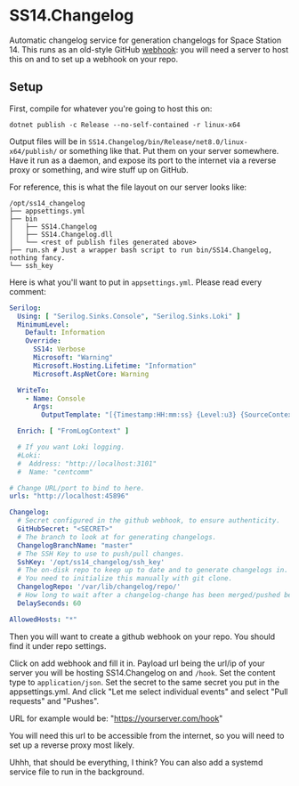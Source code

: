 # SS14.Changelog

Automatic changelog service for generation changelogs for Space Station 14. This runs as an old-style GitHub [webhook](https://docs.github.com/en/developers/webhooks-and-events/webhooks/about-webhooks): you will need a server to host this on and to set up a webhook on your repo.

## Setup

First, compile for whatever you're going to host this on:

```
dotnet publish -c Release --no-self-contained -r linux-x64
```

Output files will be in `SS14.Changelog/bin/Release/net8.0/linux-x64/publish/` or something like that. Put them on your server somewhere. Have it run as a daemon, and expose its port to the internet via a reverse proxy or something, and wire stuff up on GitHub.

For reference, this is what the file layout on our server looks like:

```
/opt/ss14_changelog
├── appsettings.yml
├── bin
│   ├── SS14.Changelog
│   ├── SS14.Changelog.dll
│   └── <rest of publish files generated above>
├── run.sh # Just a wrapper bash script to run bin/SS14.Changelog, nothing fancy.
└── ssh_key
```

Here is what you'll want to put in `appsettings.yml`. Please read every comment:

```yml
Serilog:
  Using: [ "Serilog.Sinks.Console", "Serilog.Sinks.Loki" ]
  MinimumLevel:
    Default: Information
    Override:
      SS14: Verbose
      Microsoft: "Warning"
      Microsoft.Hosting.Lifetime: "Information"
      Microsoft.AspNetCore: Warning

  WriteTo:
    - Name: Console
      Args:
        OutputTemplate: "[{Timestamp:HH:mm:ss} {Level:u3} {SourceContext}] {Message:lj}{NewLine}{Exception}"

  Enrich: [ "FromLogContext" ]

  # If you want Loki logging.
  #Loki:
  #  Address: "http://localhost:3101"
  #  Name: "centcomm"

# Change URL/port to bind to here.
urls: "http://localhost:45896"

Changelog:
  # Secret configured in the github webhook, to ensure authenticity.
  GitHubSecret: "<SECRET>"
  # The branch to look at for generating changelogs.
  ChangelogBranchName: "master"
  # The SSH Key to use to push/pull changes.
  SshKey: '/opt/ss14_changelog/ssh_key'
  # The on-disk repo to keep up to date and to generate changelogs in.
  # You need to initialize this manually with git clone.
  ChangelogRepo: '/var/lib/changelog/repo/'
  # How long to wait after a changelog-change has been merged/pushed before we generate changelogs and push a commit.
  DelaySeconds: 60

AllowedHosts: "*"
```

Then you will want to create a github webhook on your repo. You should find it under repo settings.

Click on add webhook and fill it in. Payload url being the url/ip of your server you will be hosting SS14.Changelog on and ```/hook```. Set the content type to ```application/json```. Set the secret to the same secret you put in the appsettings.yml. And click "Let me select individual events" and select "Pull requests" and "Pushes".

URL for example would be: "https://yourserver.com/hook"

You will need this url to be accessible from the internet, so you will need to set up a reverse proxy most likely.

Uhhh, that should be everything, I think? You can also add a systemd service file to run in the background.
